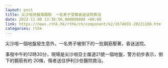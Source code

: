 ```yaml
---
layout: post
title: 尖沙咀地盤塌鋼筋　一名男子受傷昏迷送院救治
date: 2022-11-08 13:36:56.000000000 +08:00
link: https://news.rthk.hk/rthk/ch/component/k2/1674693-20221108.htm
categories: rthk
---
```


尖沙咀一個地盤發生意外，一名男子被倒下的一批鋼筋壓著，昏迷送院。

事發中午約12時30分，現場是尖沙咀亞士厘道21號一個地盤，警方初步表示，倒下的鋼筋有約 20條，傷者送往伊利沙伯醫院救治。
